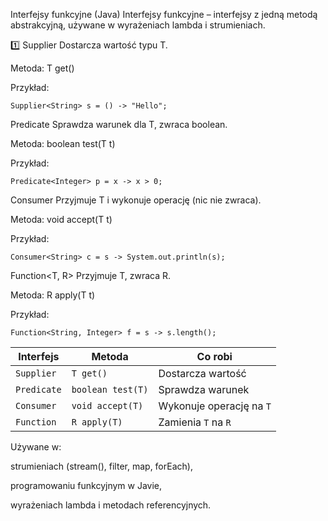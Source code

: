 Interfejsy funkcyjne (Java)
Interfejsy funkcyjne – interfejsy z jedną metodą abstrakcyjną, używane w wyrażeniach lambda i strumieniach.

1️⃣ Supplier<T>
Dostarcza wartość typu T.

Metoda: T get()

Przykład:
```
Supplier<String> s = () -> "Hello";
```
Predicate<T>
Sprawdza warunek dla T, zwraca boolean.

Metoda: boolean test(T t)

Przykład:
```
Predicate<Integer> p = x -> x > 0;
```
Consumer<T>
Przyjmuje T i wykonuje operację (nic nie zwraca).

Metoda: void accept(T t)

Przykład:
```
Consumer<String> c = s -> System.out.println(s);
```
Function<T, R>
Przyjmuje T, zwraca R.

Metoda: R apply(T t)

Przykład:
```
Function<String, Integer> f = s -> s.length();
```
| Interfejs   | Metoda            | Co robi                  |
| ----------- | ----------------- | ------------------------ |
| `Supplier`  | `T get()`         | Dostarcza wartość        |
| `Predicate` | `boolean test(T)` | Sprawdza warunek         |
| `Consumer`  | `void accept(T)`  | Wykonuje operację na `T` |
| `Function`  | `R apply(T)`      | Zamienia `T` na `R`      |


Używane w:

strumieniach (stream(), filter, map, forEach),

programowaniu funkcyjnym w Javie,

wyrażeniach lambda i metodach referencyjnych.
